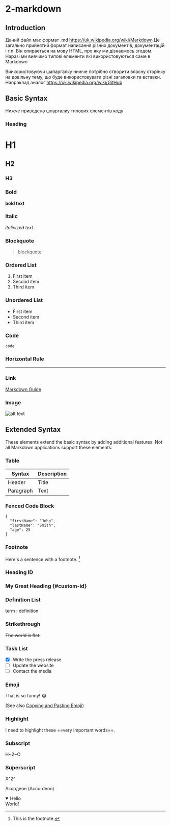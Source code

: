 # 2-markdown

## Introduction

Даний файл має формат .md
<https://uk.wikipedia.org/wiki/Markdown>
Це загально прийнятий формат написання різних документів, документацій і т.п.
Він опирається на мову HTML, про яку ми дізнаємось згодом. 
Наразі ми вивчимо типові елементи які використовуються саме в Markdown

Виикористовуючи шапаргалку нижче потрібно створити власну сторінку на довільну тему, що буде використовувати різні загаловки та вставки. Напраклад аналог <https://uk.wikipedia.org/wiki/GitHub>

## Basic Syntax

Нижче приведено шпаргалку типових елементів коду

### Heading

# H1
## H2
### H3

### Bold

**bold text**

### Italic

*italicized text*

### Blockquote

> blockquote

### Ordered List

1. First item
2. Second item
3. Third item

### Unordered List

- First item
- Second item
- Third item

### Code

`code`

### Horizontal Rule

---

### Link

[Markdown Guide](https://www.markdownguide.org)

### Image

![alt text](https://www.markdownguide.org/assets/images/tux.png)

## Extended Syntax

These elements extend the basic syntax by adding additional features. Not all Markdown applications support these elements.

### Table

| Syntax | Description |
| ----------- | ----------- |
| Header | Title |
| Paragraph | Text |

### Fenced Code Block

```
{
  "firstName": "John",
  "lastName": "Smith",
  "age": 25
}
```

### Footnote

Here's a sentence with a footnote. [^1]

[^1]: This is the footnote.

### Heading ID

### My Great Heading {#custom-id}

### Definition List

term
: definition

### Strikethrough

~~The world is flat.~~

### Task List

- [x] Write the press release
- [ ] Update the website
- [ ] Contact the media

### Emoji

That is so funny! :joy:

(See also [Copying and Pasting Emoji](https://www.markdownguide.org/extended-syntax/#copying-and-pasting-emoji))

### Highlight

I need to highlight these ==very important words==.

### Subscript

H~2~O

### Superscript

X^2^


Акордеон (Accordeon) 

<details open>
  <summary>Hello</summary>
  World!
</details>
